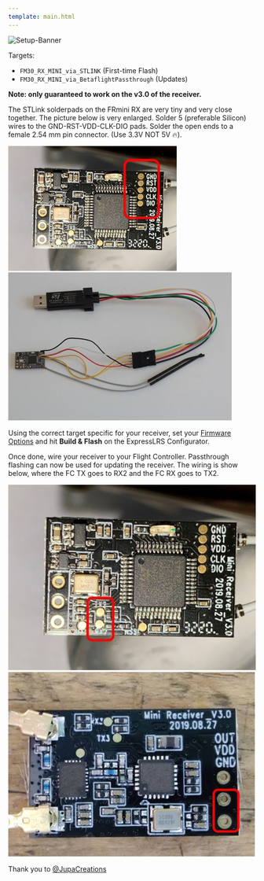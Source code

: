 ```yaml
---
template: main.html
---
```


![Setup-Banner](https://raw.githubusercontent.com/ExpressLRS/ExpressLRS-hardware/master/img/quick-start.png)

Targets:

- `FM30_RX_MINI_via_STLINK` (First-time Flash)
- `FM30_RX_MINI_via_BetaflightPassthrough` (Updates)

**Note: only guaranteed to work on the v3.0 of the receiver.**

The STLink solderpads on the FRmini RX are very tiny and very close together. The picture below is very enlarged.
Solder 5  (preferable Silicon) wires to the GND-RST-VDD-CLK-DIO pads. Solder the open ends to a female 2.54 mm pin connector. (Use 3.3V NOT 5V :fire:).

![pinout](https://github.com/ExpressLRS/ExpressLRS-Hardware/blob/master/img/siyi/jupa/Siyi-12.JPG?raw=true)
![stlink](https://github.com/ExpressLRS/ExpressLRS-Hardware/blob/master/img/siyi/jupa/Siyi-13.JPG?raw=true)

Using the correct target specific for your receiver, set your [Firmware Options](../../quick-start/firmware-options) and hit **Build & Flash** on the ExpressLRS Configurator.

Once done, wire your receiver to your Flight Controller. Passthrough flashing can now be used for updating the receiver. The wiring is show below, where the FC TX goes to RX2 and the FC RX goes to TX2.

![pinout](https://github.com/ExpressLRS/ExpressLRS-Hardware/blob/master/img/siyi/jupa/Siyi-16.JPG?raw=true)
![pinout](https://github.com/ExpressLRS/ExpressLRS-Hardware/blob/master/img/siyi/jupa/Siyi-17.JPG?raw=true)

Thank you to [@JupaCreations](http://www.jupacreations.com/)